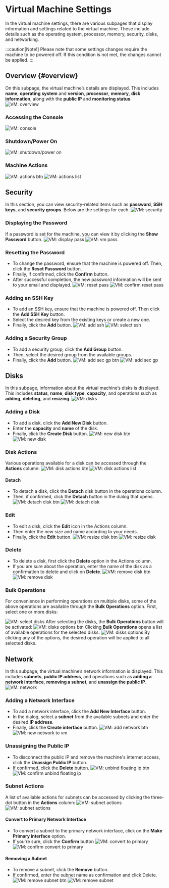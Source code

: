 # Virtual Machine Settings

In the virtual machine settings, there are various subpages that display information and settings related to the virtual machine. These include details such as the operating system, processor, memory, security, disks, and networking.

:::caution[Note!]
Please note that some settings changes require the machine to be powered off. If this condition is not met, the changes cannot be applied.
:::

## Overview {#overview}

On this subpage, the virtual machine’s details are displayed. This includes **name**, **operating system** and **version**, **processor**, **memory**, **disk information**, along with the **public IP** and **monitoring status**.
![VM: overview](img/vm-overview.png)

### Accessing the Console

![VM: console](img/console.png)

### Shutdown/Power On

![VM: shutdown/power on](img/shutdown.png)

### Machine Actions

![VM: actions btn](img/vm-actions.png)
![VM: actions list](img/vm-actions-list.png)

## Security

In this section, you can view security-related items such as **password**, **SSH keys**, and **security groups**. Below are the settings for each.
![VM: security](img/security.png)

### Displaying the Password

If a password is set for the machine, you can view it by clicking the **Show Password** button.
![VM: display pass](img/display-password.png)
![VM: vm pass](img/vm-password.png)

### Resetting the Password

- To change the password, ensure that the machine is powered off. Then, click the **Reset Password** button.
- Finally, if confirmed, click the **Confirm** button.
- After successful completion, the new password information will be sent to your email and displayed.
  ![VM: reset pass](img/reset-password.png)
  ![VM: confirm reset pass](img/confirm-reset-password.png)

### Adding an SSH Key

- To add an SSH key, ensure that the machine is powered off. Then click the **Add SSH Key** button.
- Select the desired key from the existing keys or create a new one.
- Finally, click the **Add** button.
  ![VM: add ssh](img/add-sshkey-vm.png)
  ![VM: select ssh](img/select-ssh-key.png)

### Adding a Security Group

- To add a security group, click the **Add Group** button.
- Then, select the desired group from the available groups.
- Finally, click the **Add** button.
  ![VM: add sec gp btn](img/add-sec-gp-to-vm.png)
  ![VM: add sec gp](img/add-sec-gp.png)

## Disks

In this subpage, information about the virtual machine’s disks is displayed. This includes **status**, **name**, **disk type**, **capacity**, and operations such as **adding**, **deleting**, and **resizing**.
![VM: disks](img/disks.png)

### Adding a Disk

- To add a disk, click the **Add New Disk** button.
- Enter the **capacity** and **name** of the disk.
- Finally, click the **Create Disk** button.
  ![VM: new disk btn](img/new-disk-btn.png)
  ![VM: new disk](img/new-disk.png)

### Disk Actions

Various operations available for a disk can be accessed through the **Actions** column:
![VM: disk actions btn](img/disk-actions-btn.png)
![VM: disk actions list](img/disk-actions.png)

#### Detach

- To detach a disk, click the **Detach** disk button in the operations column.
- Then, if confirmed, click the **Detach** button in the dialog that opens.
  ![VM: detach disk btn](img/detach-disk-btn.png)
  ![VM: detach disk](img/detach-disk.png)

### Edit

- To edit a disk, click the **Edit** icon in the Actions column.
- Then enter the new size and name according to your needs.
- Finally, click the **Edit** button.
  ![VM: resize disk btn](img/disk-resize-btn.png)
  ![VM: resize disk](img/disk-resize.png)

### Delete

- To delete a disk, first click the **Delete** option in the Actions column.
- If you are sure about the operation, enter the name of the disk as a confirmation to delete and click on **Delete**.
  ![VM: remove disk btn](img/remove-disk-btn.png)
  ![VM: remove disk](img/remove-disk.png)

### Bulk Operations

For convenience in performing operations on multiple disks, some of the above operations are available through the **Bulk Operations** option. First, select one or more disks:

![VM: select disks](img/select-multi-disks.png)
After selecting the disks, the **Bulk Operations** button will be activated:
![VM: disks options btn](img/disks-options-btn.png)
Clicking **Bulk Operations** opens a list of available operations for the selected disks:
![VM: disks options](img/disks-options.png)
By clicking any of the options, the desired operation will be applied to all selected disks.

## Network

In this subpage, the virtual machine’s network information is displayed. This includes **subnets**, **public IP address**, and operations such as **adding a network interface**, **removing a subnet**, and **unassign the public IP**.
![VM: network](img/network.png)

### Adding a Network Interface

- To add a network interface, click the **Add New Interface** button.
- In the dialog, select a **subnet** from the available subnets and enter the desired **IP address**.
- Finally, click the **Create interface** button.
  ![VM: add network btn](img/add-new-network-btn.png)
  ![VM: new network to vm](img/new-network-to-vm.png)

### Unassigning the Public IP

- To disconnect the public IP and remove the machine's internet access, click the **Unassign Public IP** button.
- If confirmed, click the **Delete** button.
  ![VM: unbind floating ip btn](img/unbind-floating-ip-btn.png)
  ![VM: confirm unbind floating ip](img/unbind-floating-ip-from-vm.png)

### Subnet Actions

A list of available actions for subnets can be accessed by clicking the three-dot button in the **Actions** column:
![VM: subnet actions](img/subnet-actions-btn.png)
![VM: subnet actions](img/subnet-actions-list.png)

#### Convert to Primary Network Interface

- To convert a subnet to the primary network interface, click on the **Make Primary interface** option.
- If you're sure, click the **Confirm** button
  ![VM: convert to primary](img/convert-to-primary.png)
  ![VM: confirm convert to primary](img/confirm-convert-to-primary.png)

#### Removing a Subnet

- To remove a subnet, click the **Remove** button.
- If confirmed, enter the subnet name as confirmation and click Delete.
  ![VM: remove subnet btn](img/remove-subnet-btn.png)
  ![VM: remove subnet](img/remove-subnet-confirm.png)
